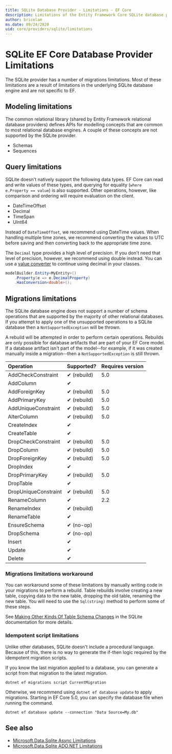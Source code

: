 ```yaml
---
title: SQLite Database Provider - Limitations - EF Core
description: Limitations of the Entity Framework Core SQLite database provider as compared to other providers
author: bricelam
ms.date: 09/24/2020
uid: core/providers/sqlite/limitations
---
```

# SQLite EF Core Database Provider Limitations

The SQLite provider has a number of migrations limitations. Most of these limitations are a result of limitations in the underlying SQLite database engine and are not specific to EF.

## Modeling limitations

The common relational library (shared by Entity Framework relational database providers) defines APIs for modelling concepts that are common to most relational database engines. A couple of these concepts are not supported by the SQLite provider.

* Schemas
* Sequences

## Query limitations

SQLite doesn't natively support the following data types. EF Core can read and write values of these types, and querying for equality (`where e.Property == value`) is also supported. Other operations, however, like comparison and ordering will require evaluation on the client.

* DateTimeOffset
* Decimal
* TimeSpan
* UInt64

Instead of `DateTimeOffset`, we recommend using DateTime values. When handling multiple time zones, we recommend converting the values to UTC before saving and then converting back to the appropriate time zone.

The `Decimal` type provides a high level of precision. If you don't need that level of precision, however, we recommend using double instead. You can use a [value converter](xref:core/modeling/value-conversions) to continue using decimal in your classes.

``` csharp
modelBuilder.Entity<MyEntity>()
    .Property(e => e.DecimalProperty)
    .HasConversion<double>();
```

## Migrations limitations

The SQLite database engine does not support a number of schema operations that are supported by the majority of other relational databases. If you attempt to apply one of the unsupported operations to a SQLite database then a `NotSupportedException` will be thrown.

A rebuild will be attempted in order to perform certain operations. Rebuilds are only possible for database artifacts that are part of your EF Core model. If a database artifact isn't part of the model--for example, if it was created manually inside a migration--then a `NotSupportedException` is still thrown.

| Operation            | Supported?  | Requires version |
|:---------------------|:------------|:-----------------|
| AddCheckConstraint   | ✔ (rebuild) | 5.0              |
| AddColumn            | ✔           |                  |
| AddForeignKey        | ✔ (rebuild) | 5.0              |
| AddPrimaryKey        | ✔ (rebuild) | 5.0              |
| AddUniqueConstraint  | ✔ (rebuild) | 5.0              |
| AlterColumn          | ✔ (rebuild) | 5.0              |
| CreateIndex          | ✔           |                  |
| CreateTable          | ✔           |                  |
| DropCheckConstraint  | ✔ (rebuild) | 5.0              |
| DropColumn           | ✔ (rebuild) | 5.0              |
| DropForeignKey       | ✔ (rebuild) | 5.0              |
| DropIndex            | ✔           |                  |
| DropPrimaryKey       | ✔ (rebuild) | 5.0              |
| DropTable            | ✔           |                  |
| DropUniqueConstraint | ✔ (rebuild) | 5.0              |
| RenameColumn         | ✔           | 2.2              |
| RenameIndex          | ✔ (rebuild) |                  |
| RenameTable          | ✔           |                  |
| EnsureSchema         | ✔ (no-op)   |                  |
| DropSchema           | ✔ (no-op)   |                  |
| Insert               | ✔           |                  |
| Update               | ✔           |                  |
| Delete               | ✔           |                  |

### Migrations limitations workaround

You can workaround some of these limitations by manually writing code in your migrations to perform a rebuild. Table rebuilds involve creating a new table, copying data to the new table, dropping the old table, renaming the new table. You will need to use the `Sql(string)` method to perform some of these steps.

See [Making Other Kinds Of Table Schema Changes](https://sqlite.org/lang_altertable.html#otheralter) in the SQLite documentation for more details.

### Idempotent script limitations

Unlike other databases, SQLite doesn't include a procedural language. Because of this, there is no way to generate the if-then logic required by the idempotent migration scripts.

If you know the last migration applied to a database, you can generate a script from that migration to the latest migration.

```dotnetcli
dotnet ef migrations script CurrentMigration
```

Otherwise, we recommend using `dotnet ef database update` to apply migrations. Starting in EF Core 5.0, you can specify the database file when running the command.

```dotnetcli
dotnet ef database update --connection "Data Source=My.db"
```

## See also

* [Microsoft.Data.Sqlite Async Limitations](/dotnet/standard/data/sqlite/async)
* [Microsoft.Data.Sqlite ADO.NET Limitations](/dotnet/standard/data/sqlite/adonet-limitations)
